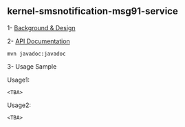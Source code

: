 ## kernel-smsnotification-msg91-service

 
 1- [Background & Design](../../design/kernel/kernel-smsnotification.md)
 

 2- [API Documentation <TBA>](TBA)
 
 ```
 mvn javadoc:javadoc

 ```
 
 3- Usage Sample
 
 Usage1:
 
 ```
<TBA>
 
 ```

 Usage2:
 
 ```
<TBA>
 
 ```








